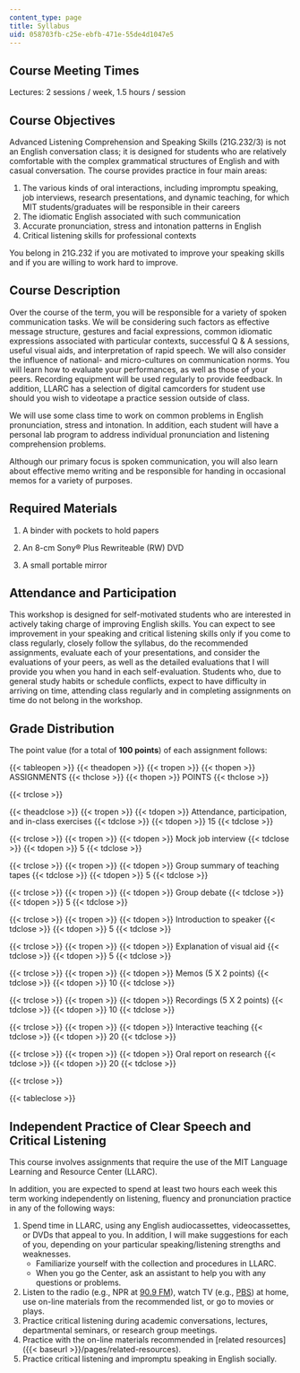 ```yaml
---
content_type: page
title: Syllabus
uid: 058703fb-c25e-ebfb-471e-55de4d1047e5
---
```


Course Meeting Times
--------------------

Lectures: 2 sessions / week, 1.5 hours / session

Course Objectives
-----------------

Advanced Listening Comprehension and Speaking Skills (21G.232/3) is not an English conversation class; it is designed for students who are relatively comfortable with the complex grammatical structures of English and with casual conversation. The course provides practice in four main areas:

1.  The various kinds of oral interactions, including impromptu speaking, job interviews, research presentations, and dynamic teaching, for which MIT students/graduates will be responsible in their careers
2.  The idiomatic English associated with such communication
3.  Accurate pronunciation, stress and intonation patterns in English
4.  Critical listening skills for professional contexts

You belong in 21G.232 if you are motivated to improve your speaking skills and if you are willing to work hard to improve.

Course Description
------------------

Over the course of the term, you will be responsible for a variety of spoken communication tasks. We will be considering such factors as effective message structure, gestures and facial expressions, common idiomatic expressions associated with particular contexts, successful Q & A sessions, useful visual aids, and interpretation of rapid speech. We will also consider the influence of national- and micro-cultures on communication norms. You will learn how to evaluate your performances, as well as those of your peers. Recording equipment will be used regularly to provide feedback. In addition, LLARC has a selection of digital camcorders for student use should you wish to videotape a practice session outside of class.

We will use some class time to work on common problems in English pronunciation, stress and intonation. In addition, each student will have a personal lab program to address individual pronunciation and listening comprehension problems.

Although our primary focus is spoken communication, you will also learn about effective memo writing and be responsible for handing in occasional memos for a variety of purposes.

Required Materials
------------------

1.  A binder with pockets to hold papers
    
2.  An 8-cm Sony® Plus Rewriteable (RW) DVD
3.  A small portable mirror

Attendance and Participation
----------------------------

This workshop is designed for self-motivated students who are interested in actively taking charge of improving English skills. You can expect to see improvement in your speaking and critical listening skills only if you come to class regularly, closely follow the syllabus, do the recommended assignments, evaluate each of your presentations, and consider the evaluations of your peers, as well as the detailed evaluations that I will provide you when you hand in each self-evaluation. Students who, due to general study habits or schedule conflicts, expect to have difficulty in arriving on time, attending class regularly and in completing assignments on time do not belong in the workshop.

Grade Distribution
------------------

The point value (for a total of **100 points**) of each assignment follows:

{{< tableopen >}}
{{< theadopen >}}
{{< tropen >}}
{{< thopen >}}
ASSIGNMENTS
{{< thclose >}}
{{< thopen >}}
POINTS
{{< thclose >}}

{{< trclose >}}

{{< theadclose >}}
{{< tropen >}}
{{< tdopen >}}
Attendance, participation, and in-class exercises
{{< tdclose >}}
{{< tdopen >}}
15
{{< tdclose >}}

{{< trclose >}}
{{< tropen >}}
{{< tdopen >}}
Mock job interview
{{< tdclose >}}
{{< tdopen >}}
5
{{< tdclose >}}

{{< trclose >}}
{{< tropen >}}
{{< tdopen >}}
Group summary of teaching tapes
{{< tdclose >}}
{{< tdopen >}}
5
{{< tdclose >}}

{{< trclose >}}
{{< tropen >}}
{{< tdopen >}}
Group debate
{{< tdclose >}}
{{< tdopen >}}
5
{{< tdclose >}}

{{< trclose >}}
{{< tropen >}}
{{< tdopen >}}
Introduction to speaker
{{< tdclose >}}
{{< tdopen >}}
5
{{< tdclose >}}

{{< trclose >}}
{{< tropen >}}
{{< tdopen >}}
Explanation of visual aid
{{< tdclose >}}
{{< tdopen >}}
5
{{< tdclose >}}

{{< trclose >}}
{{< tropen >}}
{{< tdopen >}}
Memos (5 X 2 points)
{{< tdclose >}}
{{< tdopen >}}
10
{{< tdclose >}}

{{< trclose >}}
{{< tropen >}}
{{< tdopen >}}
Recordings (5 X 2 points)
{{< tdclose >}}
{{< tdopen >}}
10
{{< tdclose >}}

{{< trclose >}}
{{< tropen >}}
{{< tdopen >}}
Interactive teaching
{{< tdclose >}}
{{< tdopen >}}
20
{{< tdclose >}}

{{< trclose >}}
{{< tropen >}}
{{< tdopen >}}
Oral report on research
{{< tdclose >}}
{{< tdopen >}}
20
{{< tdclose >}}

{{< trclose >}}

{{< tableclose >}}

Independent Practice of Clear Speech and Critical Listening
-----------------------------------------------------------

This course involves assignments that require the use of the MIT Language Learning and Resource Center (LLARC).

In addition, you are expected to spend at least two hours each week this term working independently on listening, fluency and pronunciation practice in any of the following ways:

1.  Spend time in LLARC, using any English audiocassettes, videocassettes, or DVDs that appeal to you. In addition, I will make suggestions for each of you, depending on your particular speaking/listening strengths and weaknesses.
    *   Familiarize yourself with the collection and procedures in LLARC.
    *   When you go the Center, ask an assistant to help you with any questions or problems.
2.  Listen to the radio (e.g., NPR at [90.9 FM](http://www.wbur.org/)), watch TV (e.g., [PBS](http://www.pbs.org/)) at home, use on-line materials from the recommended list, or go to movies or plays.
3.  Practice critical listening during academic conversations, lectures, departmental seminars, or research group meetings.
4.  Practice with the on-line materials recommended in [related resources]({{< baseurl >}}/pages/related-resources).
5.  Practice critical listening and impromptu speaking in English socially.
